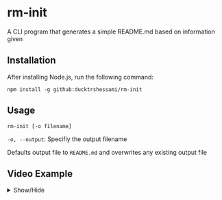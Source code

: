 # rm-init

A CLI program that generates a simple README.md based on information given

## Installation

After installing Node.js, run the following command:

```
npm install -g github:ducktrshessami/rm-init
```

## Usage

```
rm-init [-o filename]
```

`-o, --output`: Specifiy the output filename

Defaults output file to `README.md` and overwrites any existing output file

## Video Example

<details>

<summary>Show/Hide</summary>

###### ~~Still haven't recorded the video yet~~

</details>
